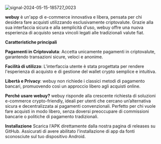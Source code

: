 
![signal-2024-05-15-185727_0023](https://github.com/user-attachments/assets/fbe273d9-ab65-4933-8bb0-6ff96ce56122)


**webuy** è un'app  di e-commerce innovativa e libera, pensata per chi desidera fare acquisti utilizzando esclusivamente criptovalute. Grazie alla sua interfaccia sicura e alla semplicità d'uso, webuy offre una nuova esperienza di acquisto senza vincoli legati alle tradizionali valute fiat.

**Caratteristiche principali**

**Pagamenti in Criptovaluta**: Accetta unicamente pagamenti in criptovalute, garantendo transazioni sicure, veloci e anonime.

**Facilità di utilizzo**: L'interfaccia utente è stata progettata per rendere l'esperienza di acquisto e di gestione del wallet crypto semplice e intuitiva.

**Libertà e Privacy**: webuy non richiede i classici metodi di pagamento bancari, promuovendo così un approccio libero agli acquisti online.


**Perché usare webuy?**
webuy risponde alla crescente richiesta di soluzioni e-commerce crypto-friendly, ideali per utenti che cercano un’alternativa sicura e decentralizzata ai pagamenti convenzionali. Perfetto per chi vuole fare acquisti in modo libero, senza doversi preoccupare di commissioni bancarie o politiche di pagamento tradizionali.


**Installazione**
Scarica l'APK direttamente dalla nostra pagina di releases su GitHub. Assicurati di avere abilitato l'installazione di app da fonti sconosciute sul tuo dispositivo Android.
